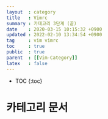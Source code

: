 ```yaml
---
layout  : category
title   : Vimrc
summary : 카테고리 3단계 (끝) 
date    : 2020-03-15 10:15:32 +0900
updated : 2022-02-10 13:34:54 +0900
tag     : vim vimrc
toc     : true
public  : true
parent  : [[Vim-Category]] 
latex   : false
---
```

* TOC
{:toc}

# 카테고리 문서
